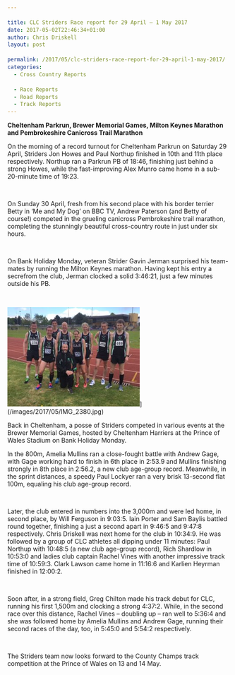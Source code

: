 ```yaml
---

title: CLC Striders Race report for 29 April – 1 May 2017
date: 2017-05-02T22:46:34+01:00
author: Chris Driskell
layout: post

permalink: /2017/05/clc-striders-race-report-for-29-april-1-may-2017/
categories:
  - Cross Country Reports

  - Race Reports
  - Road Reports
  - Track Reports
---
```

**Cheltenham Parkrun, Brewer Memorial Games, Milton Keynes Marathon and Pembrokeshire Canicross Trail Marathon**



On the morning of a record turnout for Cheltenham Parkrun on Saturday 29 April, Striders Jon Howes and Paul Northup finished in 10th and 11th place respectively. Northup ran a Parkrun PB of 18:46, finishing just behind a strong Howes, while the fast-improving Alex Munro came home in a sub-20-minute time of 19:23.

&nbsp;

On Sunday 30 April, fresh from his second place with his border terrier Betty in ‘Me and My Dog’ on BBC TV, Andrew Paterson (and Betty of course!) competed in the grueling canicross Pembrokeshire trail marathon, completing the stunningly beautiful cross-country route in just under six hours.

&nbsp;

On Bank Holiday Monday, veteran Strider Gavin Jerman surprised his team-mates by running the Milton Keynes marathon. Having kept his entry a secrefrom the club, Jerman clocked a solid 3:46:21, just a few minutes outside his PB.

&nbsp;

<img src="/images/2017/05/IMG_2380-300x225.jpg" alt="IMG_2380"  />](/images/2017/05/IMG_2380.jpg)

Back in Cheltenham, a posse of Striders competed in various events at the Brewer Memorial Games, hosted by Cheltenham Harriers at the Prince of Wales Stadium on Bank Holiday Monday.

In the 800m, Amelia Mullins ran a close-fought battle with Andrew Gage, with Gage working hard to finish in 6th place in 2:53.9 and Mullins finishing strongly in 8th place in 2:56.2, a new club age-group record. Meanwhile, in the sprint distances, a speedy Paul Lockyer ran a very brisk 13-second flat 100m, equaling his club age-group record.

&nbsp;

Later, the club entered in numbers into the 3,000m and were led home, in second place, by Will Ferguson in 9:03:5. Iain Porter and Sam Baylis battled round together, finishing a just a second apart in 9:46:5 and 9:47:8 respectively. Chris Driskell was next home for the club in 10:34:9. He was followed by a group of CLC athletes all dipping under 11 minutes: Paul Northup with 10:48:5 (a new club age-group record), Rich Shardlow in 10:53:0 and ladies club captain Rachel Vines with another impressive track time of 10:59:3. Clark Lawson came home in 11:16:6 and Karlien Heyrman finished in 12:00:2.

&nbsp;

Soon after, in a strong field, Greg Chilton made his track debut for CLC, running his first 1,500m and clocking a strong 4:37:2. While, in the second race over this distance, Rachel Vines – doubling up – ran well to 5:36:4 and she was followed home by Amelia Mullins and Andrew Gage, running their second races of the day, too, in 5:45:0 and 5:54:2 respectively.

&nbsp;

The Striders team now looks forward to the County Champs track competition at the Prince of Wales on 13 and 14 May.